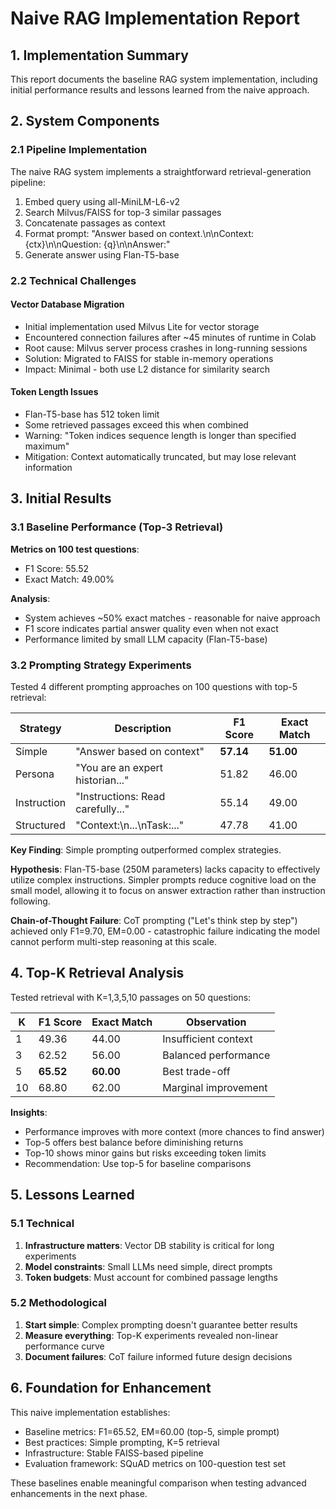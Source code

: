 # Naive RAG Implementation Report

## 1. Implementation Summary

This report documents the baseline RAG system implementation, including initial performance results and lessons learned from the naive approach.

## 2. System Components

### 2.1 Pipeline Implementation

The naive RAG system implements a straightforward retrieval-generation pipeline:

1. Embed query using all-MiniLM-L6-v2
2. Search Milvus/FAISS for top-3 similar passages
3. Concatenate passages as context
4. Format prompt: "Answer based on context.\n\nContext: {ctx}\n\nQuestion: {q}\n\nAnswer:"
5. Generate answer using Flan-T5-base

### 2.2 Technical Challenges

#### Vector Database Migration

- Initial implementation used Milvus Lite for vector storage
- Encountered connection failures after ~45 minutes of runtime in Colab
- Root cause: Milvus server process crashes in long-running sessions
- Solution: Migrated to FAISS for stable in-memory operations
- Impact: Minimal - both use L2 distance for similarity search

#### Token Length Issues

- Flan-T5-base has 512 token limit
- Some retrieved passages exceed this when combined
- Warning: "Token indices sequence length is longer than specified maximum"
- Mitigation: Context automatically truncated, but may lose relevant information

## 3. Initial Results

### 3.1 Baseline Performance (Top-3 Retrieval)

**Metrics on 100 test questions**:
- F1 Score: 55.52
- Exact Match: 49.00%

**Analysis**:
- System achieves ~50% exact matches - reasonable for naive approach
- F1 score indicates partial answer quality even when not exact
- Performance limited by small LLM capacity (Flan-T5-base)

### 3.2 Prompting Strategy Experiments

Tested 4 different prompting approaches on 100 questions with top-5 retrieval:

| Strategy | Description | F1 Score | Exact Match |
|----------|-------------|----------|-------------|
| Simple | "Answer based on context" | **57.14** | **51.00** |
| Persona | "You are an expert historian..." | 51.82 | 46.00 |
| Instruction | "Instructions: Read carefully..." | 55.14 | 49.00 |
| Structured | "Context:\n...\nTask:..." | 47.78 | 41.00 |

**Key Finding**: Simple prompting outperformed complex strategies.

**Hypothesis**: Flan-T5-base (250M parameters) lacks capacity to effectively utilize complex instructions. Simpler prompts reduce cognitive load on the small model, allowing it to focus on answer extraction rather than instruction following.

**Chain-of-Thought Failure**: CoT prompting ("Let's think step by step") achieved only F1=9.70, EM=0.00 - catastrophic failure indicating the model cannot perform multi-step reasoning at this scale.

## 4. Top-K Retrieval Analysis

Tested retrieval with K=1,3,5,10 passages on 50 questions:

| K | F1 Score | Exact Match | Observation |
|---|----------|-------------|-------------|
| 1 | 49.36 | 44.00 | Insufficient context |
| 3 | 62.52 | 56.00 | Balanced performance |
| 5 | **65.52** | **60.00** | Best trade-off |
| 10 | 68.80 | 62.00 | Marginal improvement |

**Insights**:
- Performance improves with more context (more chances to find answer)
- Top-5 offers best balance before diminishing returns
- Top-10 shows minor gains but risks exceeding token limits
- Recommendation: Use top-5 for baseline comparisons

## 5. Lessons Learned

### 5.1 Technical

1. **Infrastructure matters**: Vector DB stability is critical for long experiments
2. **Model constraints**: Small LLMs need simple, direct prompts
3. **Token budgets**: Must account for combined passage lengths

### 5.2 Methodological

1. **Start simple**: Complex prompting doesn't guarantee better results
2. **Measure everything**: Top-K experiments revealed non-linear performance curve  
3. **Document failures**: CoT failure informed future design decisions

## 6. Foundation for Enhancement

This naive implementation establishes:
- Baseline metrics: F1=65.52, EM=60.00 (top-5, simple prompt)
- Best practices: Simple prompting, K=5 retrieval
- Infrastructure: Stable FAISS-based pipeline
- Evaluation framework: SQuAD metrics on 100-question test set

These baselines enable meaningful comparison when testing advanced enhancements in the next phase.
